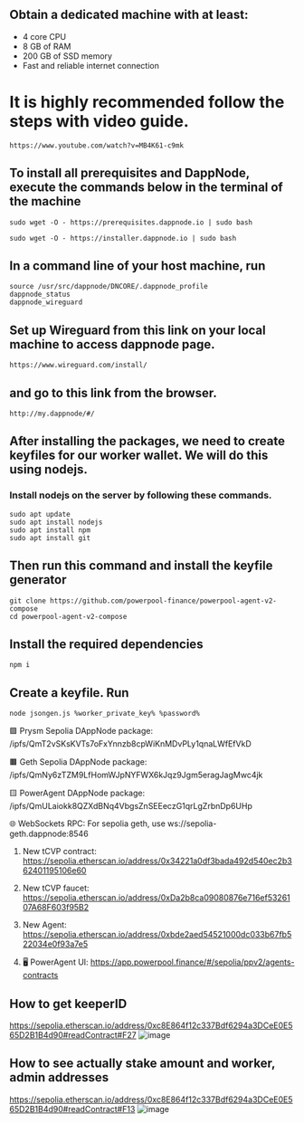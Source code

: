 ## Obtain a dedicated machine with at least:

- 4 core CPU
- 8 GB of RAM
- 200 GB of SSD memory
- Fast and reliable internet connection

# It is highly recommended follow the steps with video guide.
```https://www.youtube.com/watch?v=MB4K61-c9mk```

## To install all prerequisites and DappNode, execute the commands below in the terminal of the machine

```
sudo wget -O - https://prerequisites.dappnode.io | sudo bash
```
```
sudo wget -O - https://installer.dappnode.io | sudo bash
```

## In a command line of your host machine, run

```console
source /usr/src/dappnode/DNCORE/.dappnode_profile
dappnode_status
dappnode_wireguard
```

## Set up Wireguard from this link on your local machine to access dappnode page.
```
https://www.wireguard.com/install/
```

## and go to this link from the browser. 

```
http://my.dappnode/#/
```
## After installing the packages, we need to create keyfiles for our worker wallet. We will do this using nodejs.
### Install nodejs on the server by following these commands.

```
sudo apt update
sudo apt install nodejs
sudo apt install npm
sudo apt install git
```

## Then run this command and install the keyfile generator

```
git clone https://github.com/powerpool-finance/powerpool-agent-v2-compose
cd powerpool-agent-v2-compose
```

## Install the required dependencies
```
npm i
```

## Create a keyfile. Run
```
node jsongen.js %worker_private_key% %password%
```

🟪 Prysm Sepolia DAppNode package:
/ipfs/QmT2vSKsKVTs7oFxYnnzb8cpWiKnMDvPLy1qnaLWfEfVkD

🟫 Geth Sepolia DAppNode package:
/ipfs/QmNy6zTZM9LfHomWJpNYFWX6kJqz9Jgm5eragJagMwc4jk

🟨 PowerAgent DAppNode package:
/ipfs/QmULaiokk8QZXdBNq4VbgsZnSEEeczG1qrLgZrbnDp6UHp

🌐 WebSockets RPC:
For sepolia geth, use ws://sepolia-geth.dappnode:8546

1. New tCVP contract: https://sepolia.etherscan.io/address/0x34221a0df3bada492d540ec2b362401195106e60

2. New tCVP faucet: https://sepolia.etherscan.io/address/0xDa2b8ca09080876e716ef5326107A68F603f95B2

3. New Agent: https://sepolia.etherscan.io/address/0xbde2aed54521000dc033b67fb522034e0f93a7e5

4. 🖥 PowerAgent UI: https://app.powerpool.finance/#/sepolia/ppv2/agents-contracts
      


## How to get keeperID
https://sepolia.etherscan.io/address/0xc8E864f12c337Bdf6294a3DCeE0E565D2B1B4d90#readContract#F27
![image](https://github.com/neuweltgeld/PowerAgent-testnet/assets/101174090/18eb8202-37a4-4066-9cda-564d5e610635)

## How to see actually stake amount and worker, admin addresses
https://sepolia.etherscan.io/address/0xc8E864f12c337Bdf6294a3DCeE0E565D2B1B4d90#readContract#F13
![image](https://github.com/neuweltgeld/PowerAgent-testnet/assets/101174090/19517b78-3be3-444e-9f06-ad10f40574f0)

